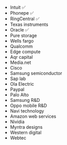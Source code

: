 - Intuit ✅
- Phonepe ✅
- RingCentral ✅
- Texas instruments 
- Oracle ✅
- Pure storage 
- Wells fargo
- Qualcomm 
- Edge compute
- Aqr capital 
- Media.net
- Cisco 
- Samsung semiconductor 
- Sap lab 
- Ola Electric 
- Paypal
- Palo Alto 
- Samsung R&D
- Oppo mobile R&D
- Navi technology 
- Amazon web services 
- Nividia 
- Myntra designs
- Western digital 
- Webtec
